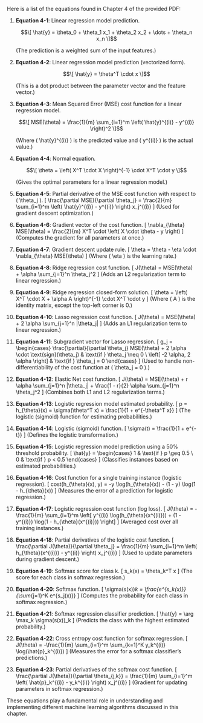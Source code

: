 Here is a list of the equations found in Chapter 4 of the provided PDF:

1. **Equation 4-1**: Linear regression model prediction.

   $$\[
   \hat{y} = \theta_0 + \theta_1 x_1 + \theta_2 x_2 + \dots + \theta_n x_n
   \]$$

   (The prediction is a weighted sum of the input features.)

3. **Equation 4-2**: Linear regression model prediction (vectorized form).

   $$\[
   \hat{y} = \theta^T \cdot x
   \]$$
   
   (This is a dot product between the parameter vector and the feature vector.)

5. **Equation 4-3**: Mean Squared Error (MSE) cost function for a linear regression model.

   $$\[
   MSE(\theta) = \frac{1}{m} \sum_{i=1}^m \left( \hat{y}^{(i)} - y^{(i)} \right)^2
   \]$$
   
   (Where \( \hat{y}^{(i)} \) is the predicted value and \( y^{(i)} \) is the actual value.)

7. **Equation 4-4**: Normal equation.

   $$\[
   \theta = \left( X^T \cdot X \right)^{-1} \cdot X^T \cdot y
   \]$$
   
   (Gives the optimal parameters for a linear regression model.)

9. **Equation 4-5**: Partial derivative of the MSE cost function with respect to \( \theta_j \).
   \[
   \frac{\partial MSE}{\partial \theta_j} = \frac{2}{m} \sum_{i=1}^m \left( \hat{y}^{(i)} - y^{(i)} \right) x_j^{(i)}
   \]
   (Used for gradient descent optimization.)

10. **Equation 4-6**: Gradient vector of the cost function.
   \[
   \nabla_{\theta} MSE(\theta) = \frac{2}{m} X^T \cdot \left( X \cdot \theta - y \right)
   \]
   (Computes the gradient for all parameters at once.)

11. **Equation 4-7**: Gradient descent update rule.
   \[
   \theta = \theta - \eta \cdot \nabla_{\theta} MSE(\theta)
   \]
   (Where \( \eta \) is the learning rate.)

12. **Equation 4-8**: Ridge regression cost function.
   \[
   J(\theta) = MSE(\theta) + \alpha \sum_{j=1}^n \theta_j^2
   \]
   (Adds an L2 regularization term to linear regression.)

13. **Equation 4-9**: Ridge regression closed-form solution.
   \[
   \theta = \left( X^T \cdot X + \alpha A \right)^{-1} \cdot X^T \cdot y
   \]
   (Where \( A \) is the identity matrix, except the top-left corner is 0.)

14. **Equation 4-10**: Lasso regression cost function.
    \[
    J(\theta) = MSE(\theta) + 2 \alpha \sum_{j=1}^n |\theta_j|
    \]
    (Adds an L1 regularization term to linear regression.)

15. **Equation 4-11**: Subgradient vector for Lasso regression.
    \[
    g_j = \begin{cases} 
    \frac{\partial}{\partial \theta_j} MSE(\theta) + 2 \alpha \cdot \text{sign}(\theta_j) & \text{if } \theta_j \neq 0 \\
    \left[ -2 \alpha, 2 \alpha \right] & \text{if } \theta_j = 0
    \end{cases}
    \]
    (Used to handle non-differentiability of the cost function at \( \theta_j = 0 \).)

16. **Equation 4-12**: Elastic Net cost function.
    \[
    J(\theta) = MSE(\theta) + r \alpha \sum_{j=1}^n |\theta_j| + \frac{1 - r}{2} \alpha \sum_{j=1}^n \theta_j^2
    \]
    (Combines both L1 and L2 regularization terms.)

17. **Equation 4-13**: Logistic regression model estimated probability.
    \[
    p = h_{\theta}(x) = \sigma(\theta^T x) = \frac{1}{1 + e^{-\theta^T x}}
    \]
    (The logistic (sigmoid) function for estimating probabilities.)

18. **Equation 4-14**: Logistic (sigmoid) function.
    \[
    \sigma(t) = \frac{1}{1 + e^{-t}}
    \]
    (Defines the logistic transformation.)

19. **Equation 4-15**: Logistic regression model prediction using a 50% threshold probability.
    \[
    \hat{y} = \begin{cases} 
    1 & \text{if } p \geq 0.5 \\
    0 & \text{if } p < 0.5
    \end{cases}
    \]
    (Classifies instances based on estimated probabilities.)

20. **Equation 4-16**: Cost function for a single training instance (logistic regression).
    \[
    cost(h_{\theta}(x), y) = -y \log(h_{\theta}(x)) - (1 - y) \log(1 - h_{\theta}(x))
    \]
    (Measures the error of a prediction for logistic regression.)

21. **Equation 4-17**: Logistic regression cost function (log loss).
    \[
    J(\theta) = -\frac{1}{m} \sum_{i=1}^m \left[ y^{(i)} \log(h_{\theta}(x^{(i)})) + (1 - y^{(i)}) \log(1 - h_{\theta}(x^{(i)})) \right]
    \]
    (Averaged cost over all training instances.)

22. **Equation 4-18**: Partial derivatives of the logistic cost function.
    \[
    \frac{\partial J(\theta)}{\partial \theta_j} = \frac{1}{m} \sum_{i=1}^m \left( h_{\theta}(x^{(i)}) - y^{(i)} \right) x_j^{(i)}
    \]
    (Used to update parameters during gradient descent.)

23. **Equation 4-19**: Softmax score for class k.
    \[
    s_k(x) = \theta_k^T x
    \]
    (The score for each class in softmax regression.)

24. **Equation 4-20**: Softmax function.
    \[
    \sigma(s(x))_k = \frac{e^{s_k(x)}}{\sum_{j=1}^K e^{s_j(x)}}
    \]
    (Computes the probability for each class in softmax regression.)

25. **Equation 4-21**: Softmax regression classifier prediction.
    \[
    \hat{y} = \arg \max_k \sigma(s(x))_k
    \]
    (Predicts the class with the highest estimated probability.)

26. **Equation 4-22**: Cross entropy cost function for softmax regression.
    \[
    J(\theta) = -\frac{1}{m} \sum_{i=1}^m \sum_{k=1}^K y_k^{(i)} \log(\hat{p}_k^{(i)})
    \]
    (Measures the error for a softmax classifier’s predictions.)

27. **Equation 4-23**: Partial derivatives of the softmax cost function.
    \[
    \frac{\partial J(\theta)}{\partial \theta_{j,k}} = \frac{1}{m} \sum_{i=1}^m \left( \hat{p}_k^{(i)} - y_k^{(i)} \right) x_j^{(i)}
    \]
    (Gradient for updating parameters in softmax regression.)

These equations play a fundamental role in understanding and implementing different machine learning algorithms discussed in this chapter.
